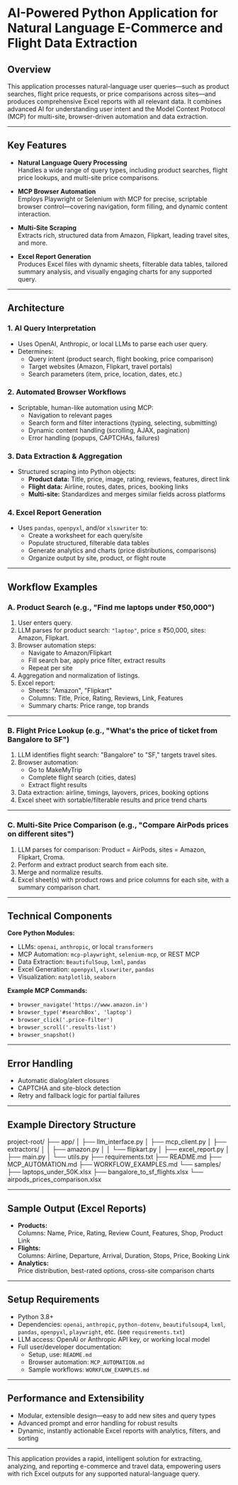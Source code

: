 # AI-Powered Python Application for Natural Language E-Commerce and Flight Data Extraction

## Overview

This application processes natural-language user queries—such as product searches, flight price requests, or price comparisons across sites—and produces comprehensive Excel reports with all relevant data. It combines advanced AI for understanding user intent and the Model Context Protocol (MCP) for multi-site, browser-driven automation and data extraction.

---

## Key Features

- **Natural Language Query Processing**  
  Handles a wide range of query types, including product searches, flight price lookups, and multi-site price comparisons.

- **MCP Browser Automation**  
  Employs Playwright or Selenium with MCP for precise, scriptable browser control—covering navigation, form filling, and dynamic content interaction.

- **Multi-Site Scraping**  
  Extracts rich, structured data from Amazon, Flipkart, leading travel sites, and more.

- **Excel Report Generation**  
  Produces Excel files with dynamic sheets, filterable data tables, tailored summary analysis, and visually engaging charts for any supported query.

---

## Architecture

### 1. AI Query Interpretation

- Uses OpenAI, Anthropic, or local LLMs to parse each user query.
- Determines:
  - Query intent (product search, flight booking, price comparison)
  - Target websites (Amazon, Flipkart, travel portals)
  - Search parameters (item, price, location, dates, etc.)

### 2. Automated Browser Workflows

- Scriptable, human-like automation using MCP:
  - Navigation to relevant pages
  - Search form and filter interactions (typing, selecting, submitting)
  - Dynamic content handling (scrolling, AJAX, pagination)
  - Error handling (popups, CAPTCHAs, failures)

### 3. Data Extraction & Aggregation

- Structured scraping into Python objects:
  - **Product data:** Title, price, image, rating, reviews, features, direct link
  - **Flight data:** Airline, routes, dates, prices, booking links
  - **Multi-site:** Standardizes and merges similar fields across platforms

### 4. Excel Report Generation

- Uses `pandas`, `openpyxl`, and/or `xlsxwriter` to:
  - Create a worksheet for each query/site
  - Populate structured, filterable data tables
  - Generate analytics and charts (price distributions, comparisons)
  - Organize output by site, product, or flight route

---

## Workflow Examples

### A. Product Search (e.g., "Find me laptops under ₹50,000")

1. User enters query.
2. LLM parses for product search: `"laptop"`, price ≤ ₹50,000, sites: Amazon, Flipkart.
3. Browser automation steps:
    - Navigate to Amazon/Flipkart
    - Fill search bar, apply price filter, extract results
    - Repeat per site
4. Aggregation and normalization of listings.
5. Excel report:
    - Sheets: "Amazon", "Flipkart"
    - Columns: Title, Price, Rating, Reviews, Link, Features
    - Summary charts: Price range, top brands

---

### B. Flight Price Lookup (e.g., "What's the price of ticket from Bangalore to SF")

1. LLM identifies flight search: "Bangalore" to "SF," targets travel sites.
2. Browser automation:
    - Go to MakeMyTrip
    - Complete flight search (cities, dates)
    - Extract flight results
3. Data extraction: airline, timings, layovers, prices, booking options
4. Excel sheet with sortable/filterable results and price trend charts

---

### C. Multi-Site Price Comparison (e.g., "Compare AirPods prices on different sites")

1. LLM parses for comparison: Product = AirPods, sites = Amazon, Flipkart, Croma.
2. Perform and extract product search from each site.
3. Merge and normalize results.
4. Excel sheet(s) with product rows and price columns for each site, with a summary comparison chart.

---

## Technical Components

**Core Python Modules:**

- LLMs: `openai`, `anthropic`, or local `transformers`
- MCP Automation: `mcp-playwright`, `selenium-mcp`, or REST MCP
- Data Extraction: `BeautifulSoup`, `lxml`, `pandas`
- Excel Generation: `openpyxl`, `xlsxwriter`, `pandas`
- Visualization: `matplotlib`, `seaborn`

**Example MCP Commands:**

- `browser_navigate('https://www.amazon.in')`
- `browser_type('#searchBox', 'laptop')`
- `browser_click('.price-filter')`
- `browser_scroll('.results-list')`
- `browser_snapshot()`

---

## Error Handling

- Automatic dialog/alert closures
- CAPTCHA and site-block detection
- Retry and fallback logic for partial failures

---

## Example Directory Structure
project-root/
├── app/
│ ├── llm_interface.py
│ ├── mcp_client.py
│ ├── extractors/
│ │ ├── amazon.py
│ │ └── flipkart.py
│ ├── excel_report.py
│ ├── main.py
│ └── utils.py
├── requirements.txt
├── README.md
├── MCP_AUTOMATION.md
├── WORKFLOW_EXAMPLES.md
└── samples/
├── laptops_under_50K.xlsx
├── bangalore_to_sf_flights.xlsx
└── airpods_prices_comparison.xlsx



---

## Sample Output (Excel Reports)

- **Products:**  
  Columns: Name, Price, Rating, Review Count, Features, Shop, Product Link
- **Flights:**  
  Columns: Airline, Departure, Arrival, Duration, Stops, Price, Booking Link
- **Analytics:**  
  Price distribution, best-rated options, cross-site comparison charts

---

## Setup Requirements

- Python 3.8+
- Dependencies: `openai`, `anthropic`, `python-dotenv`, `beautifulsoup4`, `lxml`, `pandas`, `openpyxl`, `playwright`, etc. (see `requirements.txt`)
- LLM access: OpenAI or Anthropic API key, or working local model
- Full user/developer documentation:  
  - Setup, use: `README.md`  
  - Browser automation: `MCP_AUTOMATION.md`  
  - Sample workflows: `WORKFLOW_EXAMPLES.md`

---

## Performance and Extensibility

- Modular, extensible design—easy to add new sites and query types
- Advanced prompt and error handling for robust results
- Dynamic, instantly actionable Excel reports with analytics, filters, and sorting

---

This application provides a rapid, intelligent solution for extracting, analyzing, and reporting e-commerce and travel data, empowering users with rich Excel outputs for any supported natural-language query.

